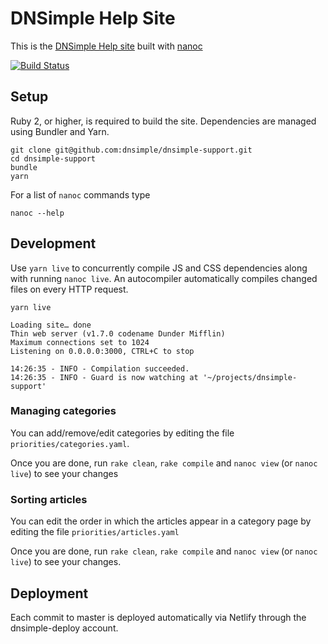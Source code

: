 # DNSimple Help Site

This is the [DNSimple Help site](https://support.dnsimple.com) built with [nanoc](http://nanoc.stoneship.org/)

[![Build Status](https://travis-ci.org/dnsimple/dnsimple-support.svg?branch=master)](https://travis-ci.org/dnsimple/dnsimple-support)

## Setup

Ruby 2, or higher, is required to build the site. Dependencies are managed using Bundler and Yarn.

```shell
git clone git@github.com:dnsimple/dnsimple-support.git
cd dnsimple-support
bundle
yarn
```

For a list of `nanoc` commands type

```shell
nanoc --help
```

## Development

Use `yarn live` to concurrently compile JS and CSS dependencies along with running `nanoc live`.
An autocompiler automatically compiles changed files on every HTTP request.

```shell
yarn live

Loading site… done
Thin web server (v1.7.0 codename Dunder Mifflin)
Maximum connections set to 1024
Listening on 0.0.0.0:3000, CTRL+C to stop

14:26:35 - INFO - Compilation succeeded.
14:26:35 - INFO - Guard is now watching at '~/projects/dnsimple-support'
```

### Managing categories

You can add/remove/edit categories by editing the file `priorities/categories.yaml`.

Once you are done, run `rake clean`, `rake compile` and `nanoc view` (or `nanoc live`) to see your changes

### Sorting articles

You can edit the order in which the articles appear in a category page by editing the file `priorities/articles.yaml`

Once you are done, run `rake clean`, `rake compile` and `nanoc view` (or `nanoc live`) to see your changes.

## Deployment

Each commit to master is deployed automatically via Netlify through the dnsimple-deploy account.
